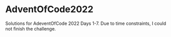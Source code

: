 # AdventOfCode2022
Solutions for AdeventOfCode 2022 Days 1-7.
Due to time constraints, I could not finish the challenge.
